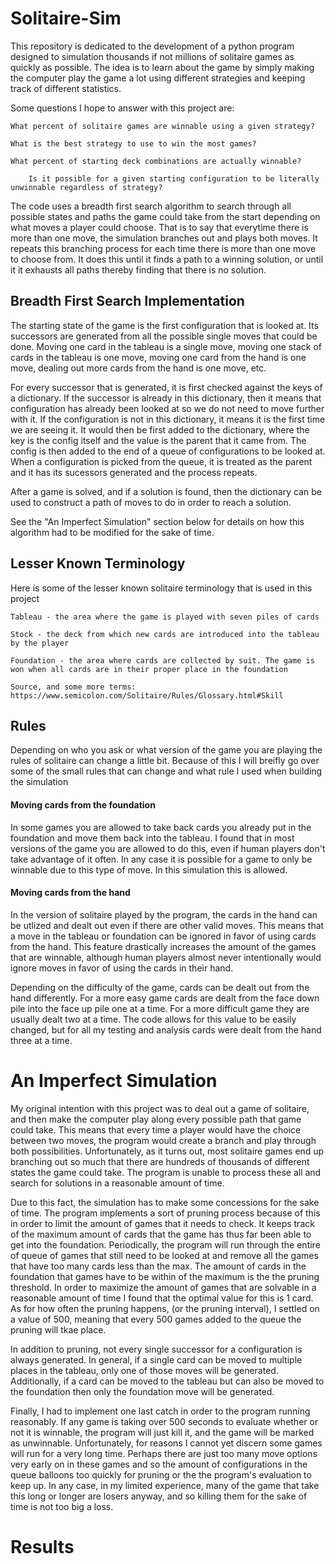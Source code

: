 # Solitaire-Sim

This repository is dedicated to the development of a python program designed to simulation thousands if not millions of solitaire games as quickly as possible. The idea is to learn about the game by simply making the computer play the game a lot using different strategies and keeping track of different statistics.

Some questions I hope to answer with this project are:

	What percent of solitaire games are winnable using a given strategy?
	
	What is the best strategy to use to win the most games?
	
	What percent of starting deck combinations are actually winnable?
	
		Is it possible for a given starting configuration to be literally unwinnable regardless of strategy?

The code uses a breadth first search algorithm to search through all possible states and paths the game could take from the start depending on what moves a player could choose. That is to say that everytime there is more than one move, the simulation branches out and plays both moves. It repeats this branching process for each time there is more than one move to choose from. It does this until it finds a path to a winning solution, or until it it exhausts all paths thereby finding that there is no solution.

## Breadth First Search Implementation

The starting state of the game is the first configuration that is looked at. Its successors are generated from all the possible single moves that could be done. Moving one card in the tableau is a single move, moving one stack of cards in the tableau is one move, moving one card from the hand is one move, dealing out more cards from the hand is one move, etc.

For every successor that is generated, it is first checked against the keys of a dictionary. If the successor is already in this dictionary, then it means that configuration has already been looked at so we do not need to move further with it. If the configuration is not in this dictionary, it means it is the first time we are seeing it. It would then be first added to the dictionary, where the key is the config itself and the value is the parent that it came from. The config is then added to the end of a queue of configurations to be looked at. When a configuration is picked from the queue, it is treated as the parent and it has its sucessors generated and the process repeats.

After a game is solved, and if a solution is found, then the dictionary can be used to construct a path of moves to do in order to reach a solution.

See the "An Imperfect Simulation" section below for details on how this algorithm had to be modified for the sake of time.

## Lesser Known Terminology
Here is some of the lesser known solitaire terminology that is used in this project
	
	Tableau - the area where the game is played with seven piles of cards
	
	Stock - the deck from which new cards are introduced into the tableau by the player
	
	Foundation - the area where cards are collected by suit. The game is won when all cards are in their proper place in the foundation
	
	Source, and some more terms:
	https://www.semicolon.com/Solitaire/Rules/Glossary.html#Skill
	
## Rules
	
Depending on who you ask or what version of the game you are playing the rules of solitaire can change a little bit. Because of this I will breifly go over some of the small rules that can change and what rule I used when building the simulation

#### Moving cards from the foundation

In some games you are allowed to take back cards you already put in the foundation and move them back into the tableau. I found that in most versions of the game you are allowed to do this, even if human players don't take advantage of it often. In any case it is possible for a game to only be winnable due to this type of move. In this simulation this is allowed.

#### Moving cards from the hand

In the version of solitaire played by the program, the cards in the hand can be utlized and dealt out even if there are other valid moves. This means that a move in the tableau or foundation can be ignored in favor of using cards from the hand. This feature drastically increases the amount of the games that are winnable, although human players almost never intentionally would ignore moves in favor of using the cards in their hand. 

Depending on the difficulty of the game, cards can be dealt out from the hand differently. For a more easy game cards are dealt from the face down pile into the face up pile one at a time. For a more difficult game they are usually dealt two at a time. The code allows for this value to be easily changed, but for all my testing and analysis cards were dealt from the hand three at a time.

# An Imperfect Simulation

My original intention with this project was to deal out a game of solitaire, and then make the computer play along every possible path that game could take. This means that every time a player would have the choice between two moves, the program would create a branch and play through both possibilities. Unfortunately, as it turns out, most solitaire games end up branching out so much that there are hundreds of thousands of different states the game could take. The program is unable to process these all and search for solutions in a reasonable amount of time.

Due to this fact, the simulation has to make some concessions for the sake of time. The program implements a sort of pruning process because of this in order to limit the amount of games that it needs to check. It keeps track of the maximum amount of cards that the game has thus far been able to get into the foundation. Periodically, the program will run through the entire of queue of games that still need to be looked at and remove all the games that have too many cards less than the max. The amount of cards in the foundation that games have to be within of the maximum is the the pruning threshold. In order to maximize the amount of games that are solvable in a reasonable amount of time I found that the optimal value for this is 1 card. As for how often the pruning happens, (or the pruning interval), I settled on a value of 500, meaning that every 500 games added to the queue the pruning will tkae place. 

In addition to pruning, not every single successor for a configuration is always generated. In general, if a single card can be moved to multiple places in the tableau, only one of those moves will be generated. Additionally, if a card can be moved to the tableau but can also be moved to the foundation then only the foundation move will be generated.

Finally, I had to implement one last catch in order to the program running reasonably. If any game is taking over 500 seconds to evaluate whether or not it is winnable, the program will just kill it, and the game will be marked as unwinnable. Unfortunately, for reasons I cannot yet discern some games will run for a very long time. Perhaps there are just too many move options very early on in these games and so the amount of configurations in the queue balloons too quickly for pruning or the the program's evaluation to keep up. In any case, in my limited experience, many of the game that take this long or longer are losers anyway, and so killing them for the sake of time is not too big a loss.

# Results
